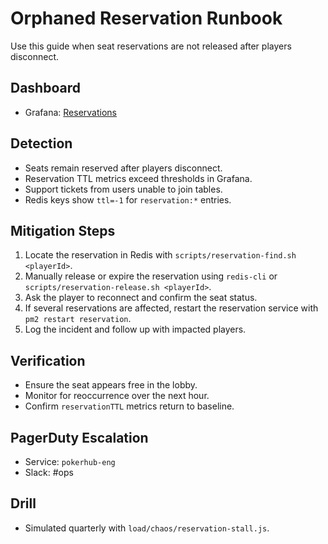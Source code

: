 # Orphaned Reservation Runbook

Use this guide when seat reservations are not released after players disconnect.

## Dashboard
- Grafana: [Reservations](../analytics-dashboards.md)

## Detection
- Seats remain reserved after players disconnect.
- Reservation TTL metrics exceed thresholds in Grafana.
- Support tickets from users unable to join tables.
- Redis keys show `ttl=-1` for `reservation:*` entries.

## Mitigation Steps
1. Locate the reservation in Redis with `scripts/reservation-find.sh <playerId>`.
2. Manually release or expire the reservation using `redis-cli` or `scripts/reservation-release.sh <playerId>`.
3. Ask the player to reconnect and confirm the seat status.
4. If several reservations are affected, restart the reservation service with `pm2 restart reservation`.
5. Log the incident and follow up with impacted players.

## Verification
- Ensure the seat appears free in the lobby.
- Monitor for reoccurrence over the next hour.
- Confirm `reservationTTL` metrics return to baseline.

## PagerDuty Escalation
- Service: `pokerhub-eng`
- Slack: #ops

## Drill
- Simulated quarterly with `load/chaos/reservation-stall.js`.
